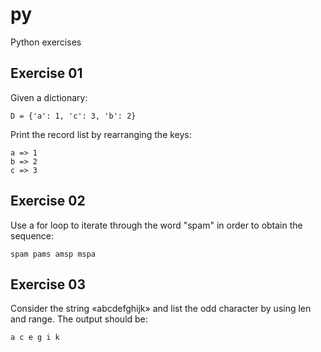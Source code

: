 # py
Python exercises

## Exercise 01
Given a dictionary:
```
D = {'a': 1, 'c': 3, 'b': 2}
```
Print the record list by rearranging the keys:
```
a => 1
b => 2
c => 3
```

## Exercise 02
Use a for loop to iterate through the word "spam" in order to obtain the sequence:
```
spam pams amsp mspa
```

## Exercise 03
Consider the string «abcdefghijk» and list the odd character by using len and range.
The output should be:
```
a c e g i k
```

